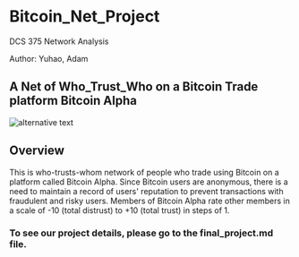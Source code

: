# Bitcoin_Net_Project
DCS 375 Network Analysis

Author: Yuhao, Adam

## A Net of Who_Trust_Who on a Bitcoin Trade platform Bitcoin Alpha
![alternative text](bitcoin_test.png "Who_Trust_Who Network")

## Overview
This is who-trusts-whom network of people who trade using Bitcoin on a platform called Bitcoin Alpha. Since Bitcoin users are anonymous, there is a need to maintain a record of users' reputation to prevent transactions with fraudulent and risky users. Members of Bitcoin Alpha rate other members in a scale of -10 (total distrust) to +10 (total trust) in steps of 1.

### To see our project details, please go to the final_project.md file.
